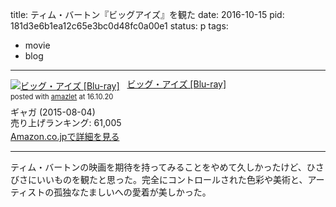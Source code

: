title: ティム・バートン『ビッグアイズ』を観た
date: 2016-10-15
pid: 181d3e6b1ea12c65e3bc0d48fc0a00e1
status: p
tags:
- movie
- blog
---

<div class="amazlet-box" style="margin-bottom:0px;"><div class="amazlet-image" style="float:left;margin:0px 12px 1px 0px;"><a href="http://www.amazon.co.jp/exec/obidos/ASIN/B00VVV8BC6/dotimpact-22/ref=nosim/" name="amazletlink" target="_blank"><img src="http://ecx.images-amazon.com/images/I/616XPe3RCCL._SL160_.jpg" alt="ビッグ・アイズ [Blu-ray]" style="border: none;" /></a></div><div class="amazlet-info" style="line-height:120%; margin-bottom: 10px"><div class="amazlet-name" style="margin-bottom:10px;line-height:120%"><a href="http://www.amazon.co.jp/exec/obidos/ASIN/B00VVV8BC6/dotimpact-22/ref=nosim/" name="amazletlink" target="_blank">ビッグ・アイズ [Blu-ray]</a><div class="amazlet-powered-date" style="font-size:80%;margin-top:5px;line-height:120%">posted with <a href="http://www.amazlet.com/" title="amazlet" target="_blank">amazlet</a> at 16.10.20</div></div><div class="amazlet-detail">ギャガ (2015-08-04)<br />売り上げランキング: 61,005<br /></div><div class="amazlet-sub-info" style="float: left;"><div class="amazlet-link" style="margin-top: 5px"><a href="http://www.amazon.co.jp/exec/obidos/ASIN/B00VVV8BC6/dotimpact-22/ref=nosim/" name="amazletlink" target="_blank">Amazon.co.jpで詳細を見る</a></div></div></div><div class="amazlet-footer" style="clear: left"></div></div>

---- 

ティム・バートンの映画を期待を持ってみることをやめて久しかったけど、ひさびさにいいものを観たと思った。完全にコントロールされた色彩や美術と、アーティストの孤独なたましいへの愛着が美しかった。